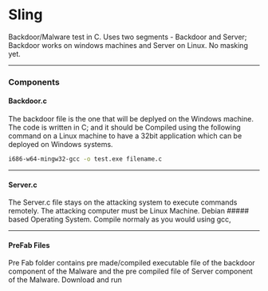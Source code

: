 # Sling

Backdoor/Malware test in C. Uses two segments - Backdoor and Server; Backdoor works on windows machines and Server on Linux. No masking yet.
___
### Components 

#### Backdoor.c
The backdoor file is the one that will be deplyed on the Windows machine. 
The code is written in C; and it should be Compiled  using the following command on a Linux machine to have a 32bit application 
which can be deployed on Windows systems.

```bash
i686-w64-mingw32-gcc -o test.exe filename.c 
```
---

#### Server.c
The Server.c file stays on the attacking system to execute commands remotely. The attacking computer must be Linux Machine. Debian ##### based Operating System. Compile normaly as you would using gcc,
___

#### PreFab Files 
Pre Fab folder contains pre made/compiled executable file of the backdoor component of the Malware and the pre compiled file of Server component of the Malware.
Download and run 
